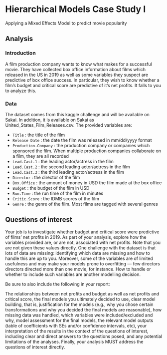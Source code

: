 # Hierarchical Models Case Study I
Applying a Mixed Effects Model to predict movie popularity

## Analysis
### Introduction
A film production company wants to know what makes for a successful movie. They have collected box office information about films which released in the US in 2019 as well as some variables they suspect are predictive of box office success. In particular, they wish to know whether a film’s budget and critical score are predictive of it’s net profits. It falls to you to analyze this.

### Data
The dataset comes from this kaggle challenge and will be available on Sakai. In addition, it is available on Sakai as United_States_Film_Releases.csv. The provided variables are:

* `Title` : the title of the film
* `Release Date` : the date the film was released in mm/dd/yyyy format
* `Production.Company` : the production company or companies which sponsored the film. When multiple production companies collaborate on a film, they are all recorded
* `Lead.Cast.1` : the leading actor/actress in the film
* `Lead.Cast.2` : the second leading actor/actress in the film
* `Lead.Cast.3` : the third leading actor/actress in the film
* `Director` : the director of the film
* `Box.Office` : the amount of money in USD the film made at the box office
* `Budget` : the budget of the film in USD
* `Run.Time` : the run time of the film in minutes
* `Critic.Score` : the IDMB scores of the film
* `Genre` : the genre of the film. Most films are tagged with several genres

## Questions of interest

Your job is to investigate whether budget and critical score were predictive of films’ net profits in 2019. As part of your analysis, explore how the variables provided are, or are not, associated with net profits. Note that you are not given these values directly. One challenge with the dataset is that lots of data are missing: identifying which data are missing and how to handle this are up to you. Moreover, some of the variables are of limited usefulness and may make your models prone to overfitting — few directors directors directed more than one movie, for instance. How to handle or whether to include such variables are another modelling decision.

Be sure to also include the following in your report: 

The relationships between net profits and budget as well as net profits and critical score, the final models you ultimately decided to use,
clear model building, that is, justification for the models (e.g., why you chose certain transformations and why you decided the final models are reasonable),
how missing data was handled, which variables were included/excluded and why, model assessment for the final models, the relevant model outputs (table of coefficients with SEs and/or confidence intervals, etc), your interpretation of the results in the context of the questions of interest, including clear and direct answers to the questions posed, and any potential limitations of the analyses. Finally, your analysis MUST address the questions of interest directly.
